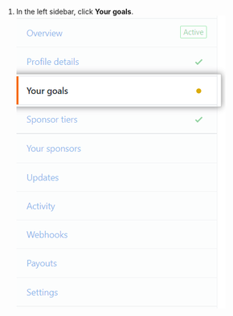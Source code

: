 1. In the left sidebar, click **Your goals**. ![Your goals tab](/assets/images/help/sponsors/your-goals-tab.png)
